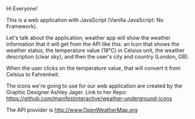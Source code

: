Hi Everyone!

This is a web application with JavaScript (Vanilla JavaScript: No Framework).

Let's talk about the application; weather app will show the weather information that it will get from the API like this:
an Icon that shows the weather status,
the temperature value (18°C) in Celsius unit, the weather description (clear sky),
and then the user's city and country (London, GB).

When the user clicks on the temperature value, that will convert it from Celsius to Fahrenheit.

The icons we're going to use for our web application are created by the Graphic Designer Ashley Jager.
Link to her Repo: https://github.com/manifestinteractive/weather-underground-icons

The API provider is http://www.OpenWeatherMap.org
